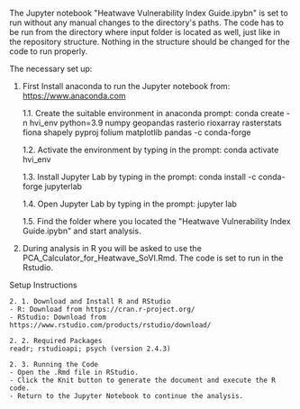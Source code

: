 The Jupyter notebook "Heatwave Vulnerability Index Guide.ipybn" 
is set to run without any manual changes to the directory's paths. 
The code has to be run from the directory where input folder is
located as well, just like in the repository structure.
Nothing in the structure should be changed for the code to run properly.

The necessary set up:

1. First  Install anaconda to run the Jupyter notebook from: 
https://www.anaconda.com

	1.1. Create the suitable environment in anaconda prompt:
	conda create -n hvi_env python=3.9 numpy geopandas rasterio rioxarray rasterstats fiona shapely pyproj folium matplotlib pandas -c conda-forge

	1.2. Activate the environment by typing in the prompt:
	conda activate hvi_env

	1.3. Install Jupyter Lab by typing in the prompt:
	conda install -c conda-forge jupyterlab

	1.4. Open Jupyter Lab by typing in the prompt:
	jupyter lab

	1.5. Find the folder where you located 
	the "Heatwave Vulnerability Index Guide.ipybn" and start analysis.
	


2. During analysis in R you will be asked to use 
the PCA_Calculator_for_Heatwave_SoVI.Rmd.
The code is set to run in the Rstudio. 

Setup Instructions

	2. 1. Download and Install R and RStudio
	- R: Download from https://cran.r-project.org/
	- RStudio: Download from https://www.rstudio.com/products/rstudio/download/

	2. 2. Required Packages
	readr; rstudioapi; psych (version 2.4.3)

	2. 3. Running the Code
	- Open the .Rmd file in RStudio.
	- Click the Knit button to generate the document and execute the R code.
	- Return to the Jupyter Notebook to continue the analysis.
